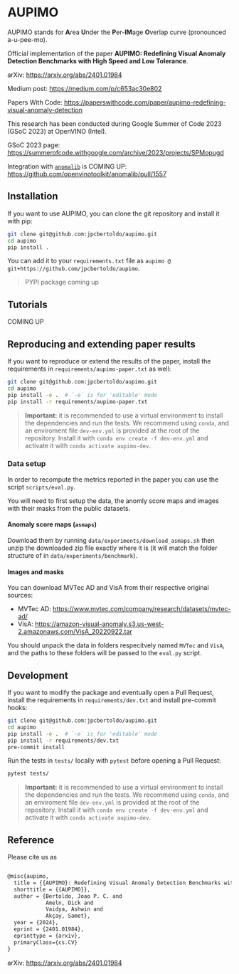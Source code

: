 # AUPIMO

AUPIMO stands for **A**rea **U**nder the **P**er-**IM**age **O**verlap curve (pronounced a-u-pee-mo).

Official implementation of the paper **AUPIMO: Redefining Visual Anomaly Detection Benchmarks with High Speed and Low Tolerance**.

arXiv: <https://arxiv.org/abs/2401.01984>

Medium post: <https://medium.com/p/c653ac30e802>

Papers With Code: <https://paperswithcode.com/paper/aupimo-redefining-visual-anomaly-detection>

This research has been conducted during Google Summer of Code 2023 (GSoC 2023) at OpenVINO (Intel).

GSoC 2023 page: <https://summerofcode.withgoogle.com/archive/2023/projects/SPMopugd>

Integration with [`anomalib`](https://github.com/openvinotoolkit/anomalib) is COMING UP: https://github.com/openvinotoolkit/anomalib/pull/1557

## Installation

If you want to use AUPIMO, you can clone the git repository and install it with pip:

```bash
git clone git@github.com:jpcbertoldo/aupimo.git
cd aupimo
pip install .
```

You can add it to your `requirements.txt` file as `aupimo @ git+https://github.com/jpcbertoldo/aupimo`.

> PYPI package coming up

## Tutorials

COMING UP

## Reproducing and extending paper results

If you want to reproduce or extend the results of the paper, install the requirements in `requirements/aupimo-paper.txt` as well:

```bash
git clone git@github.com:jpcbertoldo/aupimo.git
cd aupimo
pip install -e .  # `-e` is for 'editable' mode
pip install -r requirements/aupimo-paper.txt
```

> **Important:** it is recommended to use a virtual environment to install the dependencies and run the tests. We recommend using `conda`, and an enviroment file `dev-env.yml` is provided at the root of the repository. Install it with `conda env create -f dev-env.yml` and activate it with `conda activate aupimo-dev`.

### Data setup

In order to recompute the metrics reported in the paper you can use the script `scripts/eval.py`.

You will need to first setup the data, the anomly score maps and images with their masks from the public datasets.

#### Anomaly score maps (`asmaps`)

Download them by running `data/experiments/download_asmaps.sh` then unzip the downloaded zip file exactly where it is (it will match the folder structure of in `data/experiments/benchmark`).

#### Images and masks

You can download MVTec AD and VisA from their respective original sources:

- MVTec AD: <https://www.mvtec.com/company/research/datasets/mvtec-ad/>
- VisA: <https://amazon-visual-anomaly.s3.us-west-2.amazonaws.com/VisA_20220922.tar>

You should unpack the data in folders respecitvely named `MVTec` and `VisA`, and the paths to these folders will be passed to the `eval.py` script.

## Development

If you want to modify the package and eventually open a Pull Request, install the requirements in `requirements/dev.txt` and install pre-commit hooks:

```bash
git clone git@github.com:jpcbertoldo/aupimo.git
cd aupimo
pip install -e .  # `-e` is for 'editable' mode
pip install -r requirements/dev.txt
pre-commit install
```

Run the tests in `tests/` locally with `pytest` before opening a Pull Request:

```bash
pytest tests/
```

> **Important:** it is recommended to use a virtual environment to install the dependencies and run the tests. We recommend using `conda`, and an enviroment file `dev-env.yml` is provided at the root of the repository. Install it with `conda env create -f dev-env.yml` and activate it with `conda activate aupimo-dev`.


## Reference

Please cite us as

```tex

@misc{aupimo,
  title = {{AUPIMO}: Redefining Visual Anomaly Detection Benchmarks with High Speed and Low Tolerance},
  shorttitle = {{AUPIMO}},
  author = {Bertoldo, Joao P. C. and
            Ameln, Dick and
            Vaidya, Ashwin and
            Akçay, Samet},
  year = {2024},
  eprint = {2401.01984},
  eprinttype = {arxiv},
  primaryClass={cs.CV}
}
```

arXiv: <https://arxiv.org/abs/2401.01984>
